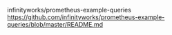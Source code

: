 infinityworks/prometheus-example-queries
https://github.com/infinityworks/prometheus-example-queries/blob/master/README.md


